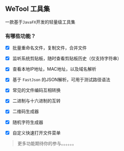 ## WeTool 工具集

一款基于`JavaFX`开发的轻量级工具集

### 有哪些功能？

- [x] 批量重命名文件，复制文件，合并文件

- [x] 监听系统剪贴板，随时查看剪贴板历史（仅支持字符串）

- [x] 查看本地IP地址，MAC地址，以及域名解析

- [x] 基于 `FastJson` 的JSON解析，可用于测试路径语法

- [x] 常见的文件编码互相转换

- [x] 二进制与十六进制的互转

- [x] 二维码生成器

- [x] 随机字符生成器

- [x] 自定义快速打开文件菜单

> 更多功能期待你的参与。。。。。。

